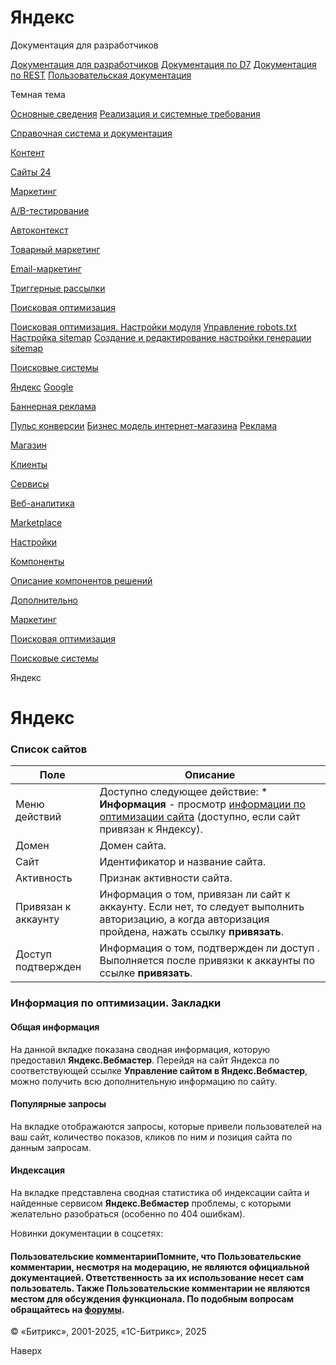 # Яндекс

Документация для разработчиков

[Документация для разработчиков](https://dev.1c-bitrix.ru/api_help/)
[Документация по D7](https://dev.1c-bitrix.ru/api_d7/)
[Документация по REST](https://dev.1c-bitrix.ru/rest_help/)
[Пользовательская документация](https://dev.1c-bitrix.ru/user_help/)

Темная тема

[Основные сведения](/user_help/index.php)
[Реализация и системные требования](/user_help/reqintro.php)

[Справочная система и документация](/user_help/help/index.php)

[Контент](/user_help/content/index.php)

[Сайты 24](/user_help/sites24/index.php)

[Маркетинг](/user_help/marketing/index.php)

[A/B-тестирование](/user_help/marketing/ab_testing/index.php)

[Автоконтекст](/user_help/marketing/context_adv/index.php)

[Товарный маркетинг](/user_help/marketing/discounts/index.php)

[Email-маркетинг](/user_help/marketing/sender/index.php)

[Триггерные рассылки](/user_help/marketing/triggered_emails/index.php)

[Поисковая оптимизация](/user_help/marketing/seo/index.php)

[Поисковая оптимизация. Настройки модуля](/user_help/marketing/seo/settings.php)
[Управление robots.txt](/user_help/marketing/seo/seo_robots.php)
[Настройка sitemap](/user_help/marketing/seo/seo_sitemap.php)
[Создание и редактирование настройки генерации sitemap](/user_help/marketing/seo/seo_sitemap_edit.php)

[Поисковые системы](/user_help/marketing/seo/engines/index.php)

[Яндекс](/user_help/marketing/seo/engines/seo_search_yandex.php)
[Google](/user_help/marketing/seo/engines/seo_search_google.php)

[Баннерная реклама](/user_help/marketing/advertising/index.php)

[Пульс конверсии](/user_help/marketing/conversion_pulse.php)
[Бизнес модель интернет-магазина](/user_help/marketing/web_store_business_model.php)
[Реклама](/user_help/marketing/ads.php)

[Магазин](/user_help/store/index.php)

[Клиенты](/user_help/clients/index.php)

[Сервисы](/user_help/service/index.php)

[Веб-аналитика](/user_help/statistic/index.php)

[Marketplace](/user_help/marketplace/index.php)

[Настройки](/user_help/settings/index.php)

[Компоненты](/user_help/components/index.php)

[Описание компонентов решений](/user_help/description_decisions/index.php)

[Дополнительно](/user_help/additional/index.php)

[Маркетинг](/user_help/marketing/index.php)

[Поисковая оптимизация](/user_help/marketing/seo/index.php)

[Поисковые системы](/user_help/marketing/seo/engines/index.php)

Яндекс

# Яндекс

### Список сайтов

| Поле | Описание |
| --- | --- |
| Меню действий | Доступно следующее действие:  * **Информация** - просмотр [информации по оптимизации сайта](#info) (доступно, если сайт привязан к Яндексу). |
| Домен | Домен сайта. |
| Сайт | Идентификатор и название сайта. |
| Активность | Признак активности сайта. |
| Привязан к аккаунту | Информация о том, привязан ли сайт к аккаунту. Если нет, то следует выполнить авторизацию, а когда авторизация пройдена, нажать ссылку **привязать**. |
| Доступ подтвержден | Информация о том, подтвержден ли доступ . Выполняется после привязки к аккаунты по ссылке **привязать**. |

### Информация по оптимизации. Закладки

#### Общая информация

На данной вкладке показана сводная информация, которую предоставил **Яндекс.Вебмастер**. Перейдя на сайт Яндекса по соответствующей ссылке **Управление сайтом в Яндекс.Вебмастер**, можно получить всю дополнительную информацию по сайту.

  

#### Популярные запросы

На вкладке отображаются запросы, которые привели пользователей на ваш сайт, количество показов, кликов по ним и позиция сайта по данным запросам.

  

#### Индексация

На вкладке представлена сводная статистика об индексации сайта и найденные сервисом **Яндекс.Вебмастер** проблемы, с которыми желательно разобраться (особенно по 404 ошибкам).

Новинки документации в соцсетях:

#### Пользовательские комментарииПомните, что Пользовательские комментарии, несмотря на модерацию, не являются официальной документацией. Ответственность за их использование несет сам пользователь. Также Пользовательские комментарии не являются местом для обсуждения функционала. По подобным вопросам обращайтесь на [форумы](http://dev.1c-bitrix.ru/community/forums/group1/).

© «Битрикс», 2001-2025, «1С-Битрикс», 2025

Наверх